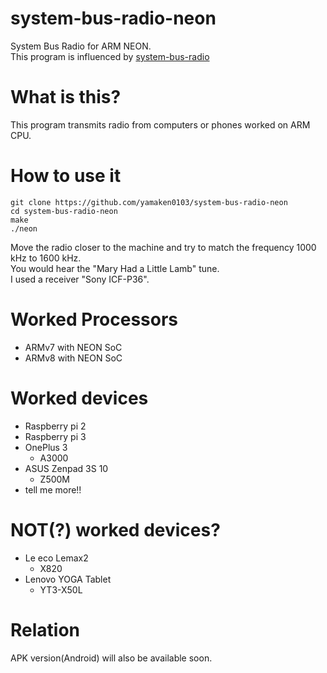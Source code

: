 # system-bus-radio-neon

System Bus Radio for ARM NEON.  
This program is influenced by [system-bus-radio](https://github.com/fulldecent/system-bus-radio)

# What is this?

This program transmits radio from computers or phones worked on ARM CPU.

# How to use it

```
git clone https://github.com/yamaken0103/system-bus-radio-neon
cd system-bus-radio-neon
make
./neon
```
Move the radio closer to the machine and try to match the frequency 1000 kHz to 1600 kHz.  
You would hear the "Mary Had a Little Lamb" tune.  
I used a receiver "Sony ICF-P36".

# Worked Processors

* ARMv7 with NEON SoC
* ARMv8 with NEON SoC

# Worked devices

* Raspberry pi 2
* Raspberry pi 3
* OnePlus 3
    * A3000
* ASUS Zenpad 3S 10
    * Z500M
* tell me more!!

# NOT(?) worked devices?

* Le eco Lemax2
    * X820
* Lenovo YOGA Tablet
    * YT3-X50L

# Relation
APK version(Android) will also be available soon.